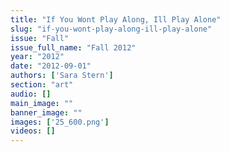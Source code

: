 ```yaml
---
title: "If You Wont Play Along, Ill Play Alone"
slug: "if-you-wont-play-along-ill-play-alone"
issue: "Fall"
issue_full_name: "Fall 2012"
year: "2012"
date: "2012-09-01"
authors: ['Sara Stern']
section: "art"
audio: []
main_image: ""
banner_image: ""
images: ['25_600.png']
videos: []
---
```

